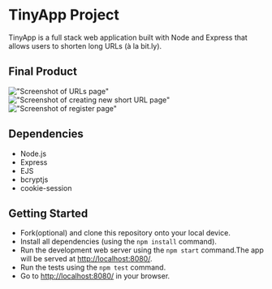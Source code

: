 # TinyApp Project

TinyApp is a full stack web application built with Node and Express that allows users to shorten long URLs (à la bit.ly).

## Final Product

!["Screenshot of URLs page"](https://github.com/anaProdigy/tyniapp/blob/master/docs/urls-page.png)
!["Screenshot of creating new short URL page"](https://github.com/anaProdigy/tyniapp/blob/master/docs/urls-new.png)
!["Screenshot of register page"](https://github.com/anaProdigy/tyniapp/blob/master/docs/register-page.png)

## Dependencies

- Node.js
- Express
- EJS
- bcryptjs
- cookie-session

## Getting Started

- Fork(optional) and clone this repository onto your local device.
- Install all dependencies (using the `npm install` command).
- Run the development web server using the `npm start` command.The app will be served at <http://localhost:8080/>.
- Run the tests using the `npm test` command.
- Go to <http://localhost:8080/> in your browser.